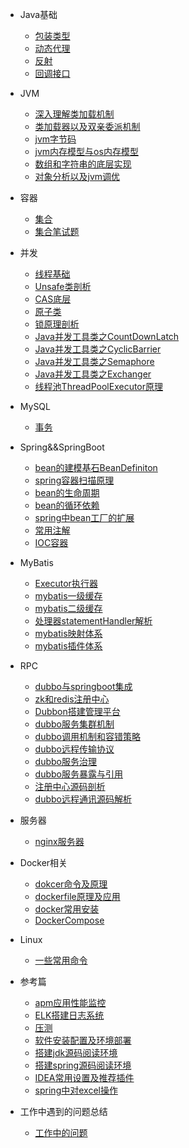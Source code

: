 * Java基础
  * [包装类型](java/basis/包装类型.md)
  * [动态代理](java/basis/动态代理.md)
  * [反射](java/basis/反射)
  * [回调接口](java/basis/回调接口.md)
* JVM
  * [深入理解类加载机制](java/jvm/深入理解类加载机制.md)
  * [类加载器以及双亲委派机制](java/jvm/类加载器以及双亲委派机制.md)
  * [jvm字节码](java/jvm/jvm字节码.md)
  * [jvm内存模型与os内存模型](java/jvm/jvm内存模型与os内存模型.md)
  * [数组和字符串的底层实现](java/jvm/数组和字符串的底层实现.md)
  * [对象分析以及jvm调优](java/jvm/对象分析以及jvm调优.md)
* 容器

  * [集合](java/collection/集合.md)
  * [集合笔试题](java/collection/集合笔试题.md)
* 并发

  * [线程基础](java/线程.md)
  * [Unsafe类剖析](java/并发编程学习/Unsafe类剖析.md)
  * [CAS底层](java/并发编程学习/CAS底层.md)
  * [原子类](java/并发编程学习/原子类.md)
  * [锁原理剖析](java/并发编程学习/锁原理剖析.md)
  * [Java并发工具类之CountDownLatch](java/并发编程学习/Java并发工具类之CountDownLatch.md)
  * [Java并发工具类之CyclicBarrier](java/并发编程学习/Java并发工具类之CyclicBarrier.md)
  * [Java并发工具类之Semaphore](java/并发编程学习/Java并发工具类之Semaphore.md)
  * [Java并发工具类之Exchanger](java/并发编程学习/Java并发工具类之Exchanger.md)
  * [线程池ThreadPoolExecutor原理](java/并发编程学习/线程池ThreadPoolExecutor原理.md)
* MySQL
  * [事务](数据库/MySQL/事务.md)
* Spring&&SpringBoot

  * [bean的建模基石BeanDefiniton](框架/spring/bean的基石beanDefinition.md)
  * [spring容器扫描原理](框架/spring/spring容器扫描原理.md)
  * [bean的生命周期](框架/spring/bean的生命周期.md)
  * [bean的循环依赖](框架/spring/bean的循环依赖解决方案.md)
  * [spring中bean工厂的扩展](框架/spring/spring中bean工厂的扩展.md)
  * [常用注解](框架/spring/常用注解.md)
  * [IOC容器](框架/spring/springIOC容器分析.md)
* MyBatis
  * [Executor执行器](框架/mybatis/Executor执行器.md)
  * [mybatis一级缓存](框架/mybatis/一级缓存.md)
  * [mybatis二级缓存](框架/mybatis/二级缓存.md)
  * [处理器statementHandler解析](框架/mybatis/处理器statementHandler解析.md)
  * [mybatis映射体系](框架/mybatis/mybatis映射体系.md)
  * [mybatis插件体系](框架/mybatis/mybatis插件体系.md)
* RPC
  * [dubbo与springboot集成](分布式/dubbo与springboot集成.md)
  * [zk和redis注册中心](分布式/zk和redis注册中心的区别.md)
  * [Dubbon搭建管理平台](分布式/dubbo-admin平台搭建与管理.md)
  * [dubbo服务集群机制](分布式/dubbo服务集群机制.md)
  * [dubbo调用机制和容错策略](分布式/dubbo调用机制和容错策略.md)
  * [dubbo远程传输协议](分布式/dubbo传输协议.md)
  * [dubbo服务治理](分布式/dubbo服务治理.md)
  * [dubbo服务暴露与引用](分布式/dubbo服务暴露与引用.md)
  * [注册中心源码剖析](分布式/注册中心源码剖析.md)
  * [dubbo远程通讯源码解析](分布式/dubbo远程通讯源码解析.md)
* 服务器
  
  * [nginx服务器](服务器/nginx服务器.md)
* Docker相关

  * [dokcer命令及原理](java/docker/Docker命令及原理.md)
  * [dockerfile原理及应用](java/docker/Dockerfile原理及应用.md)
  * [docker常用安装](java/docker/Docker常用安装.md)
  * [DockerCompose](java/docker/DockerCompose.md)
* Linux
  
  * [一些常用命令](linux/linux命令.md)
* 参考篇
  
  * [apm应用性能监控](reference/apm应用监控.md)
  * [ELK搭建日志系统](reference/elk搭建日志系统.md)
  * [压测](reference/压测.md)
  * [软件安装配置及环境部署](reference/soft_install.md)
  * [搭建jdk源码阅读环境](reference/搭建jdk源码阅读环境.md)
  * [搭建spring源码阅读环境](reference/搭建spring源码阅读环境.md)
  * [IDEA常用设置及推荐插件](reference/idea.md)
  * [spring中对excel操作](reference/spring中对excel操作.md)
* 工作中遇到的问题总结
  
  * [工作中的问题](work/工作中遇到的问题.md)
